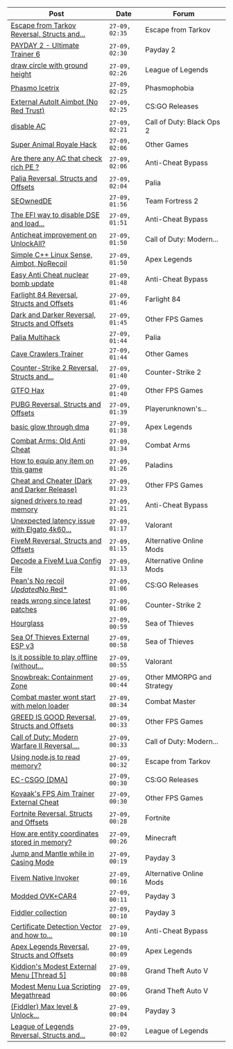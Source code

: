 |Post|Date|Forum|
|----|----|-----|
|[Escape from Tarkov Reversal, Structs and...](https://www.unknowncheats.me/forum/escape-from-tarkov/226519-escape-tarkov-reversal-structs-offsets.html)|`27-09, 02:35`|Escape from Tarkov|
|[PAYDAY 2 - Ultimate Trainer 6](https://www.unknowncheats.me/forum/payday-2-a/588542-payday-2-ultimate-trainer-6-a.html)|`27-09, 02:30`|Payday 2|
|[draw circle with ground height](https://www.unknowncheats.me/forum/league-of-legends/603196-draw-circle-ground-height.html)|`27-09, 02:26`|League of Legends|
|[Phasmo Icetrix](https://www.unknowncheats.me/forum/phasmophobia/432538-phasmo-icetrix.html)|`27-09, 02:25`|Phasmophobia|
|[External AutoIt Aimbot (No Red Trust)](https://www.unknowncheats.me/forum/cs-go-releases/522763-external-autoit-aimbot-red-trust.html)|`27-09, 02:25`|CS:GO Releases|
|[disable AC](https://www.unknowncheats.me/forum/call-of-duty-black-ops-2-a/603290-disable-ac.html)|`27-09, 02:21`|Call of Duty: Black Ops 2|
|[Super Animal Royale Hack](https://www.unknowncheats.me/forum/other-games/465314-super-animal-royale-hack.html)|`27-09, 02:06`|Other Games|
|[Are there any AC that check rich PE ?](https://www.unknowncheats.me/forum/anti-cheat-bypass/461885-ac-check-rich-pe.html)|`27-09, 02:06`|Anti-Cheat Bypass|
|[Palia Reversal, Structs and Offsets](https://www.unknowncheats.me/forum/palia/596324-palia-reversal-structs-offsets.html)|`27-09, 02:04`|Palia|
|[SEOwnedDE](https://www.unknowncheats.me/forum/team-fortress-2-a/592834-seownedde.html)|`27-09, 01:56`|Team Fortress 2|
|[The EFI way to disable DSE and load...](https://www.unknowncheats.me/forum/anti-cheat-bypass/603233-efi-disable-dse-load-unlimited-amount-drivers.html)|`27-09, 01:51`|Anti-Cheat Bypass|
|[Anticheat improvement on UnlockAll?](https://www.unknowncheats.me/forum/call-of-duty-modern-warfare-ii/603268-anticheat-improvement-unlockall.html)|`27-09, 01:50`|Call of Duty: Modern...|
|[Simple C++ Linux Sense, Aimbot, NoRecoil](https://www.unknowncheats.me/forum/apex-legends/515784-simple-linux-sense-aimbot-norecoil.html)|`27-09, 01:50`|Apex Legends|
|[Easy Anti Cheat nuclear bomb update](https://www.unknowncheats.me/forum/anti-cheat-bypass/603008-easy-anti-cheat-nuclear-bomb-update.html)|`27-09, 01:48`|Anti-Cheat Bypass|
|[Farlight 84 Reversal, Structs and Offsets](https://www.unknowncheats.me/forum/farlight-84-a/580566-farlight-84-reversal-structs-offsets.html)|`27-09, 01:46`|Farlight 84|
|[Dark and Darker Reversal, Structs and Offsets](https://www.unknowncheats.me/forum/other-fps-games/562724-dark-darker-reversal-structs-offsets.html)|`27-09, 01:45`|Other FPS Games|
|[Palia Multihack](https://www.unknowncheats.me/forum/palia/596326-palia-multihack.html)|`27-09, 01:44`|Palia|
|[Cave Crawlers Trainer](https://www.unknowncheats.me/forum/other-games/603285-cave-crawlers-trainer.html)|`27-09, 01:44`|Other Games|
|[Counter-Strike 2 Reversal, Structs and...](https://www.unknowncheats.me/forum/counter-strike-2-a/576077-counter-strike-2-reversal-structs-offsets.html)|`27-09, 01:40`|Counter-Strike 2|
|[GTFO Hax](https://www.unknowncheats.me/forum/other-fps-games/518895-gtfo-hax.html)|`27-09, 01:40`|Other FPS Games|
|[PUBG Reversal, Structs and Offsets](https://www.unknowncheats.me/forum/playerunknown-s-battlegrounds/214976-pubg-reversal-structs-offsets.html)|`27-09, 01:39`|Playerunknown's...|
|[basic glow through dma](https://www.unknowncheats.me/forum/apex-legends/561017-basic-glow-dma.html)|`27-09, 01:38`|Apex Legends|
|[Combat Arms: Old Anti Cheat](https://www.unknowncheats.me/forum/combat-arms/603266-combat-arms-anti-cheat.html)|`27-09, 01:34`|Combat Arms|
|[How to equip any item on this game](https://www.unknowncheats.me/forum/paladins/591436-equip-item-game.html)|`27-09, 01:26`|Paladins|
|[Cheat and Cheater (Dark and Darker Release)](https://www.unknowncheats.me/forum/other-fps-games/600118-cheat-cheater-dark-darker-release.html)|`27-09, 01:23`|Other FPS Games|
|[signed drivers to read memory](https://www.unknowncheats.me/forum/anti-cheat-bypass/603147-signed-drivers-read-memory.html)|`27-09, 01:21`|Anti-Cheat Bypass|
|[Unexpected latency issue with Elgato 4k60...](https://www.unknowncheats.me/forum/valorant/603189-unexpected-latency-issue-elgato-4k60-capture-card.html)|`27-09, 01:17`|Valorant|
|[FiveM Reversal, Structs and Offsets](https://www.unknowncheats.me/forum/alternative-online-mods/340232-fivem-reversal-structs-offsets.html)|`27-09, 01:15`|Alternative Online Mods|
|[Decode a FiveM Lua Config File](https://www.unknowncheats.me/forum/alternative-online-mods/602036-decode-fivem-lua-config-file.html)|`27-09, 01:13`|Alternative Online Mods|
|[Pean's No recoil *Updated*No Red*](https://www.unknowncheats.me/forum/cs-go-releases/590295-peans-recoil-updated-red.html)|`27-09, 01:06`|CS:GO Releases|
|[reads wrong since latest patches](https://www.unknowncheats.me/forum/counter-strike-2-a/601767-reads-wrong-patches.html)|`27-09, 01:06`|Counter-Strike 2|
|[Hourglass](https://www.unknowncheats.me/forum/sea-of-thieves/603234-hourglass.html)|`27-09, 00:59`|Sea of Thieves|
|[Sea Of Thieves External ESP v3](https://www.unknowncheats.me/forum/sea-of-thieves/382445-sea-thieves-external-esp-v3.html)|`27-09, 00:58`|Sea of Thieves|
|[Is it possible to play offline (without...](https://www.unknowncheats.me/forum/valorant/602430-play-offline-vanguard.html)|`27-09, 00:55`|Valorant|
|[Snowbreak: Containment Zone](https://www.unknowncheats.me/forum/other-mmorpg-and-strategy/592951-snowbreak-containment-zone.html)|`27-09, 00:44`|Other MMORPG and Strategy|
|[Combat master wont start with melon loader](https://www.unknowncheats.me/forum/combat-master/583258-combat-master-wont-start-melon-loader.html)|`27-09, 00:34`|Combat Master|
|[GREED IS GOOD Reversal, Structs and Offsets](https://www.unknowncheats.me/forum/other-fps-games/602887-greed-reversal-structs-offsets.html)|`27-09, 00:33`|Other FPS Games|
|[Call of Duty: Modern Warfare II Reversal,...](https://www.unknowncheats.me/forum/call-of-duty-modern-warfare-ii/514893-call-duty-modern-warfare-ii-reversal-structs-offsets.html)|`27-09, 00:33`|Call of Duty: Modern...|
|[Using node.js to read memory?](https://www.unknowncheats.me/forum/escape-from-tarkov/603253-using-node-js-read-memory.html)|`27-09, 00:32`|Escape from Tarkov|
|[EC-CSGO \[DMA\]](https://www.unknowncheats.me/forum/cs-go-releases/585357-ec-csgo-dma.html)|`27-09, 00:30`|CS:GO Releases|
|[Kovaak's FPS Aim Trainer External Cheat](https://www.unknowncheats.me/forum/other-fps-games/595259-kovaaks-fps-aim-trainer-external-cheat.html)|`27-09, 00:30`|Other FPS Games|
|[Fortnite Reversal, Structs and Offsets](https://www.unknowncheats.me/forum/fortnite/235061-fortnite-reversal-structs-offsets.html)|`27-09, 00:28`|Fortnite|
|[How are entity coordinates stored in memory?](https://www.unknowncheats.me/forum/minecraft/603193-entity-coordinates-stored-memory.html)|`27-09, 00:26`|Minecraft|
|[Jump and Mantle while in Casing Mode](https://www.unknowncheats.me/forum/payday-3-a/603251-jump-mantle-casing-mode.html)|`27-09, 00:19`|Payday 3|
|[Fivem Native Invoker](https://www.unknowncheats.me/forum/alternative-online-mods/595323-fivem-native-invoker.html)|`27-09, 00:16`|Alternative Online Mods|
|[Modded OVK+CAR4](https://www.unknowncheats.me/forum/payday-3-a/603217-modded-ovk-car4.html)|`27-09, 00:11`|Payday 3|
|[Fiddler collection](https://www.unknowncheats.me/forum/payday-3-a/602650-fiddler-collection.html)|`27-09, 00:10`|Payday 3|
|[Certificate Detection Vector and how to...](https://www.unknowncheats.me/forum/anti-cheat-bypass/600567-certificate-detection-vector-avoid-blacklist.html)|`27-09, 00:10`|Anti-Cheat Bypass|
|[Apex Legends Reversal, Structs and Offsets](https://www.unknowncheats.me/forum/apex-legends/319804-apex-legends-reversal-structs-offsets.html)|`27-09, 00:09`|Apex Legends|
|[Kiddion's Modest External Menu \[Thread 5\]](https://www.unknowncheats.me/forum/grand-theft-auto-v/576854-kiddions-modest-external-menu-thread-5-a.html)|`27-09, 00:08`|Grand Theft Auto V|
|[Modest Menu Lua Scripting Megathread](https://www.unknowncheats.me/forum/grand-theft-auto-v/463868-modest-menu-lua-scripting-megathread.html)|`27-09, 00:06`|Grand Theft Auto V|
|[(Fiddler) Max level & Unlock...](https://www.unknowncheats.me/forum/payday-3-a/602977-fiddler-max-level-unlock-masks-suits-items.html)|`27-09, 00:04`|Payday 3|
|[League of Legends Reversal, Structs and...](https://www.unknowncheats.me/forum/league-of-legends/310587-league-legends-reversal-structs-offsets.html)|`27-09, 00:02`|League of Legends|
